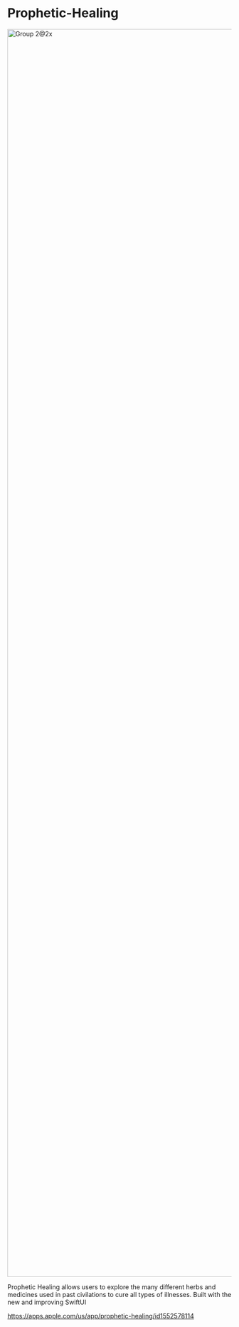 # Prophetic-Healing

<img width="2800" alt="Group 2@2x" src="https://user-images.githubusercontent.com/71550013/124469544-671f4b80-dd92-11eb-91ce-ebd97cbe955d.png">


Prophetic Healing allows users to explore the many different herbs and medicines used in past civilations to cure all types of illnesses. Built with the new and improving SwiftUI 


https://apps.apple.com/us/app/prophetic-healing/id1552578114
